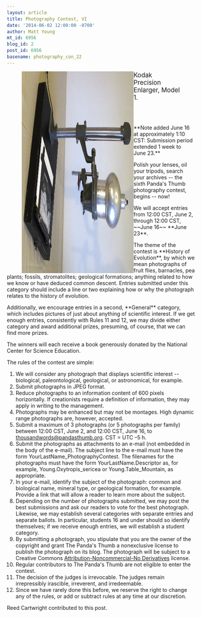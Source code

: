```yaml
---
layout: article
title: Photography Contest, VI
date: '2014-06-02 12:00:00 -0700'
author: Matt Young
mt_id: 6956
blog_id: 2
post_id: 6956
basename: photography_con_22
---
```

<figure>
<img src="/uploads/2014/IMG_3715Enlarger_600.JPG" alt="IMG_3715Enlarger_600.JPG" width="300" height="540" style="float:left;" />
<figcaption markdown="span">
<big>Kodak Precision Enlarger, Model 1.</big>

</figcaption>
</figure>

<br /><br />


<p>**Note added June 16 at approximately 1:10 CST: Submission period extended 1 week to June 23.**</p>


<p>Polish your lenses, oil your tripods, search your archives -- the sixth Panda's Thumb photography contest, begins -- now!</p>


<p>We will accept entries from 12:00 CST, June 2, through 12:00 CST, ~~June 16~~ **June 23**.</p>

<p>The theme of the contest is **History of Evolution**, by which we mean photographs of fruit flies, barnacles, pea plants; fossils, stromatolites; geological formations; anything related to how we know or have deduced common descent. Entries submitted under this category should include a line or two explaining how or why the photograph relates to the history of evolution.</p>

<p>Additionally, we encourage entries in a second, **General** category, which includes pictures of just about anything of scientific interest. If we get enough entries, consistently with Rules 11 and 12, we may divide either category and award additional prizes, presuming, of course, that we can find more prizes.</p>

<p>The winners will each receive a book generously donated by the National Center for Science Education.</p>

The rules of the contest are simple:


1. We will consider any photograph that displays scientific interest --  biological, paleontological, geological, or astronomical, for example.
1. Submit photographs in JPEG format. 
1. Reduce photographs to an information content of 600 pixels horizontally. If creationists require a definition of information, they may apply in writing to the management.
1. Photographs may be enhanced but may not be montages. High dynamic range photographs are, however, accepted.
1. Submit a maximum of 3 photographs (or 5 photographs per family) between 12:00 CST, June 2, and 12:00 CST, June 16, to thousandwords@pandasthumb.org.  CST&nbsp;=&nbsp;UTC&nbsp;&ndash;5&nbsp;h.
1. Submit the photographs as attachments to an e-mail (not embedded in the body of the e-mail). The subject line to the e-mail must have the form YourLastName_PhotographyContest. The filenames for the photographs must have the form YourLastName.Descriptor as, for example, Young.Oxytropis_sericea or Young.Table_Mountain, as appropriate. 
1. In your e-mail, identify the subject of the photograph: common and biological name, mineral type, or geological formation, for example. Provide a link that will allow a reader to learn more about the subject.
1. Depending on the number of photographs submitted, we may post the best submissions and ask our readers to vote for the best photograph. Likewise, we may establish several categories with separate entries and separate ballots. In particular, students 16 and under should so identify themselves; if we receive enough entries, we will establish a student category.
1. By submitting a photograph, you stipulate that you are the owner of the copyright and grant The Panda's Thumb a nonexclusive license to publish the photograph on its blog. The photograph will be subject to a Creative Commons [ Attribution-Noncommercial-No Derivatives](http://creativecommons.org/licenses/by-nc-nd/2.5/) license. 
1. Regular contributors to The Panda's Thumb are not eligible to enter the contest.
1. The decision of the judges is irrevocable. The judges remain irrepressibly irascible, irreverent, and irredeemable.
1. Since we have rarely done this before, we reserve the right to change any of the rules, or add or subtract rules at any time at our discretion.


Reed Cartwright contributed to this post.
